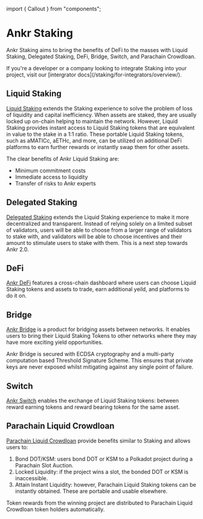 import { Callout } from "components";

# Ankr Staking
Ankr Staking aims to bring the benefits of DeFi to the masses with Liquid Staking, Delegated Staking, DeFi, Bridge, Switch, and Parachain Crowdloan.

<Callout type="tip">
If you're a developer or a company looking to integrate Staking into your project, visit our [intergrator docs](/staking/for-integrators/overview/).
</Callout>

## Liquid Staking
[Liquid Staking](/staking/liquid-staking/overview/) extends the Staking experience to solve the problem of loss of liquidity and capital inefficiency. 
When assets are staked, they are usually locked up on-chain helping to maintain the network. 
However, Liquid Staking provides instant access to Liquid Staking tokens that are equivalent in value to the stake in a 1:1 ratio. 
These portable Liquid Staking tokens, such as aMATICc, aETHc, and more, can be utilized on additional DeFi platforms to earn further rewards or instantly swap them for other assets.

The clear benefits of Ankr Liquid Staking are: 
* Minimum commitment costs
* Immediate access to liquidity
* Transfer of risks to Ankr experts

## Delegated Staking
[Delegated Staking](/staking/delegated-staking/ankr/overview/) extends the Liquid Staking experience to make it more decentralized and transparent. 
Instead of relying solely on a limited subset of validators, users will be able to choose from a larger range of validators to stake with, and validators will be able to choose incentives and their amount to stimulate users to stake with them.
This is a next step towards Ankr 2.0.


## DeFi
[Ankr DeFi](/staking/defi/overview/) features a cross-chain dashboard where users can choose Liquid Staking tokens and assets to trade, earn additional yeild, and platforms to do it on.


## Bridge
[Ankr Bridge](/staking/bridge/overview/) is a product for bridging assets between networks. 
It enables users to bring their Liquid Staking Tokens to other networks where they may have more exciting yield opportunities.

Ankr Bridge is secured with ECDSA cryptography and a multi-party computation based Threshold Signature Scheme. This ensures that private keys are never exposed whilst mitigating against any single point of failure.


## Switch
[Ankr Switch](/staking/switch/overview/) enables the exchange of Liquid Staking tokens: between reward earning tokens and reward bearing tokens for the same asset.


## Parachain Liquid Crowdloan
[Parachain Liquid Crowdloan](/staking/liquid-crowdloan/overview/) provide benefits similar to Staking and allows users to:
1. Bond DOT/KSM: users bond DOT or KSM to a Polkadot project during a Parachain Slot Auction. 
2. Locked Liquidity: if the project wins a slot, the bonded DOT or KSM is inaccessible.
3. Attain Instant Liquidity: however, Parachain Liquid Staking tokens can be instantly obtained. These are portable and usable elsewhere. 

Token rewards from the winning project are distributed to Parachain Liquid Crowdloan token holders automatically. 